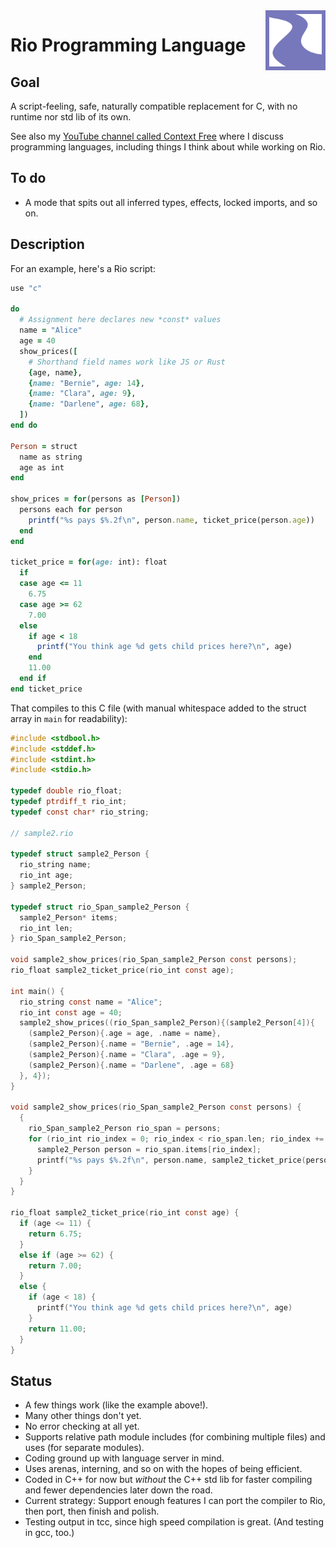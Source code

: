 <img style="float: right; height: 96px" align="right" height="96" src="rio-logo.svg">

# Rio Programming Language


## Goal

A script-feeling, safe, naturally compatible replacement for C, with no runtime nor std lib of its own.

See also my [YouTube channel called Context Free](https://www.youtube.com/channel/UCS4FAVeYW_IaZqAbqhlvxlA) where I discuss programming languages, including things I think about while working on Rio.


## To do

- A mode that spits out all inferred types, effects, locked imports, and so on.


## Description

For an example, here's a Rio script:

```ruby
use "c"

do
  # Assignment here declares new *const* values
  name = "Alice"
  age = 40
  show_prices([
    # Shorthand field names work like JS or Rust
    {age, name},
    {name: "Bernie", age: 14},
    {name: "Clara", age: 9},
    {name: "Darlene", age: 68},
  ])
end do

Person = struct
  name as string
  age as int
end

show_prices = for(persons as [Person])
  persons each for person
    printf("%s pays $%.2f\n", person.name, ticket_price(person.age))
  end
end

ticket_price = for(age: int): float
  if
  case age <= 11
    6.75
  case age >= 62
    7.00
  else
    if age < 18
      printf("You think age %d gets child prices here?\n", age)
    end
    11.00
  end if
end ticket_price
```

That compiles to this C file (with manual whitespace added to the struct array in `main` for readability):

```c
#include <stdbool.h>
#include <stddef.h>
#include <stdint.h>
#include <stdio.h>

typedef double rio_float;
typedef ptrdiff_t rio_int;
typedef const char* rio_string;

// sample2.rio

typedef struct sample2_Person {
  rio_string name;
  rio_int age;
} sample2_Person;

typedef struct rio_Span_sample2_Person {
  sample2_Person* items;
  rio_int len;
} rio_Span_sample2_Person;

void sample2_show_prices(rio_Span_sample2_Person const persons);
rio_float sample2_ticket_price(rio_int const age);

int main() {
  rio_string const name = "Alice";
  rio_int const age = 40;
  sample2_show_prices((rio_Span_sample2_Person){(sample2_Person[4]){
    (sample2_Person){.age = age, .name = name},
    (sample2_Person){.name = "Bernie", .age = 14},
    (sample2_Person){.name = "Clara", .age = 9},
    (sample2_Person){.name = "Darlene", .age = 68}
  }, 4});
}

void sample2_show_prices(rio_Span_sample2_Person const persons) {
  {
    rio_Span_sample2_Person rio_span = persons;
    for (rio_int rio_index = 0; rio_index < rio_span.len; rio_index += 1) {
      sample2_Person person = rio_span.items[rio_index];
      printf("%s pays $%.2f\n", person.name, sample2_ticket_price(person.age));
    }
  }
}

rio_float sample2_ticket_price(rio_int const age) {
  if (age <= 11) {
    return 6.75;
  }
  else if (age >= 62) {
    return 7.00;
  }
  else {
    if (age < 18) {
      printf("You think age %d gets child prices here?\n", age)
    }
    return 11.00;
  }
}
```


## Status

- A few things work (like the example above!).
- Many other things don't yet.
- No error checking at all yet.
- Supports relative path module includes (for combining multiple files) and uses (for separate modules).
- Coding ground up with language server in mind.
- Uses arenas, interning, and so on with the hopes of being efficient.
- Coded in C++ for now but *without* the C++ std lib for faster compiling and fewer dependencies later down the road.
- Current strategy: Support enough features I can port the compiler to Rio, then port, then finish and polish.
- Testing output in tcc, since high speed compilation is great. (And testing in gcc, too.)
